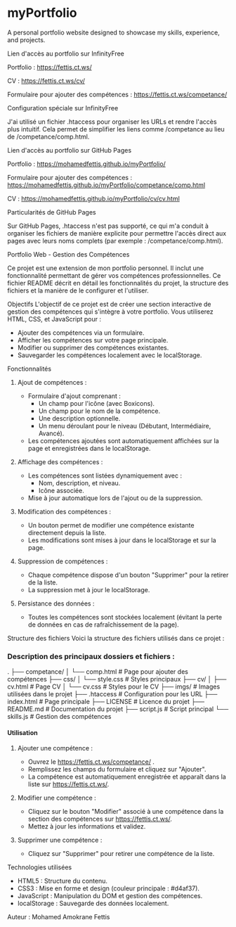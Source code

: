 # myPortfolio
A personal portfolio website designed to showcase my skills, experience, and projects.

Lien d'accès au portfolio sur InfinityFree

Portfolio : https://fettis.ct.ws/

CV : https://fettis.ct.ws/cv/

Formulaire pour ajouter des compétences : https://fettis.ct.ws/competance/

Configuration spéciale sur InfinityFree

J'ai utilisé un fichier .htaccess pour organiser les URLs et rendre l'accès plus intuitif. Cela permet de simplifier les liens comme /competance au lieu de /competance/comp.html.

Lien d'accès au portfolio sur GitHub Pages

Portfolio : https://mohamedfettis.github.io/myPortfolio/

Formulaire pour ajouter des compétences : https://mohamedfettis.github.io/myPortfolio/competance/comp.html

CV : https://mohamedfettis.github.io/myPortfolio/cv/cv.html

Particularités de GitHub Pages

Sur GitHub Pages, .htaccess n'est pas supporté, ce qui m'a conduit à organiser les fichiers de manière explicite pour permettre l'accès direct aux pages avec leurs noms complets (par exemple : /competance/comp.html).


Portfolio Web - Gestion des Compétences

Ce projet est une extension de mon portfolio personnel. Il inclut une fonctionnalité permettant de gérer vos compétences professionnelles. Ce fichier README décrit en détail les fonctionnalités du projet, la structure des fichiers et la manière de le configurer et l'utiliser.

Objectifs
L'objectif de ce projet est de créer une section interactive de gestion des compétences qui s'intègre à votre portfolio. Vous utiliserez HTML, CSS, et JavaScript pour :
- Ajouter des compétences via un formulaire.
- Afficher les compétences sur votre page principale.
- Modifier ou supprimer des compétences existantes.
- Sauvegarder les compétences localement avec le localStorage.

Fonctionnalités
1. Ajout de compétences :
   - Formulaire d'ajout comprenant :
     - Un champ pour l'icône (avec Boxicons).
     - Un champ pour le nom de la compétence.
     - Une description optionnelle.
     - Un menu déroulant pour le niveau (Débutant, Intermédiaire, Avancé).
   - Les compétences ajoutées sont automatiquement affichées sur la page et enregistrées dans le localStorage.

2. Affichage des compétences :
   - Les compétences sont listées dynamiquement avec :
     - Nom, description, et niveau.
     - Icône associée.
   - Mise à jour automatique lors de l'ajout ou de la suppression.

3. Modification des compétences :
   - Un bouton permet de modifier une compétence existante directement depuis la liste.
   - Les modifications sont mises à jour dans le localStorage et sur la page.

4. Suppression de compétences :
   - Chaque compétence dispose d'un bouton "Supprimer" pour la retirer de la liste.
   - La suppression met à jour le localStorage.

5. Persistance des données :
   - Toutes les compétences sont stockées localement (évitant la perte de données en cas de rafraîchissement de la page).

Structure des fichiers
Voici la structure des fichiers utilisés dans ce projet :


### Description des principaux dossiers et fichiers :

.
├── competance/
│   └── comp.html        # Page pour ajouter des compétences
├── css/
│   └── style.css        # Styles principaux
├── cv/
│   ├── cv.html          # Page CV
│   └── cv.css           # Styles pour le CV
├── imgs/                # Images utilisées dans le projet
├── .htaccess            # Configuration pour les URL
├── index.html           # Page principale
├── LICENSE              # Licence du projet
├── README.md            # Documentation du projet
├── script.js            # Script principal
└── skills.js            # Gestion des compétences




#### Utilisation
1. Ajouter une compétence :
   - Ouvrez le https://fettis.ct.ws/competance/ .
   - Remplissez les champs du formulaire et cliquez sur "Ajouter".
   - La compétence est automatiquement enregistrée et apparaît dans la liste sur https://fettis.ct.ws/.

2. Modifier une compétence :
   - Cliquez sur le bouton "Modifier" associé à une compétence dans la section des compétences sur https://fettis.ct.ws/.
   - Mettez à jour les informations et validez.

3. Supprimer une compétence :
   - Cliquez sur "Supprimer" pour retirer une compétence de la liste.

Technologies utilisées
- HTML5 : Structure du contenu.
- CSS3 : Mise en forme et design (couleur principale : #d4af37).
- JavaScript : Manipulation du DOM et gestion des compétences.
- localStorage : Sauvegarde des données localement.


Auteur : Mohamed Amokrane Fettis
